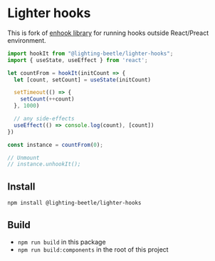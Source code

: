 # Lighter hooks

This is fork of [enhook library](https://github.com/unihooks/enhook) for running hooks outside React/Preact environment.

```js
import hookIt from "@lighting-beetle/lighter-hooks";
import { useState, useEffect } from 'react';

let countFrom = hookIt(initCount => {
  let [count, setCount] = useState(initCount)

  setTimeout(() => {
    setCount(++count)
  }, 1000)

  // any side-effects
  useEffect(() => console.log(count), [count])
})

const instance = countFrom(0);

// Unmount
// instance.unhookIt();
```

## Install

`npm install @lighting-beetle/lighter-hooks`

## Build

* `npm run build` in this package
* `npm run build:components` in the root of this project
